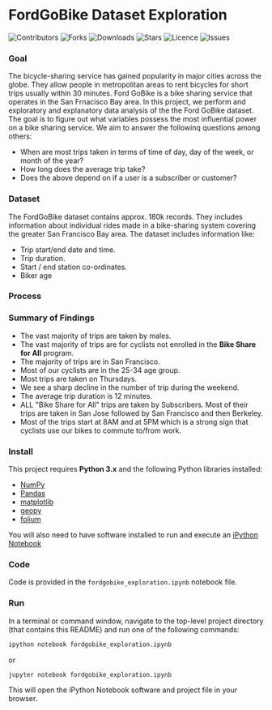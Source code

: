 # FordGoBike Dataset Exploration

![Contributors](https://img.shields.io/github/contributors/walidsi/ford-go-bike?style=plastic)
![Forks](https://img.shields.io/github/forks/walidsi/ford-go-bike)
![Downloads](https://img.shields.io/github/downloads/walidsi/ford-go-bike/total)
![Stars](https://img.shields.io/github/stars/walidsi/ford-go-bike)
![Licence](https://img.shields.io/github/license/walidsi/ford-go-bike)
![Issues](https://img.shields.io/github/issues/walidsi/ford-go-bike)

### Goal
The bicycle-sharing service has gained popularity in major cities across the globe. They allow people in metropolitan areas to rent bicycles for short trips usually within 30 minutes. Ford GoBike is a bike sharing service that operates in the San Frnacisco Bay area.
In this project, we perform and exploratory and explanatory data analysis of the the Ford GoBike dataset. The goal is to figure out what variables possess the most influential power on a bike sharing service. We aim to answer the followinq questions among others:
- When are most trips taken in terms of time of day, day of the week, or month of the year?
- How long does the average trip take?
- Does the above depend on if a user is a subscriber or customer?

### Dataset
The FordGoBike dataset contains approx. 180k records. They includes information about individual rides made in a bike-sharing system covering the greater San Francisco Bay area. The dataset includes information like:
- Trip start/end date and time.
- Trip duration.
- Start / end station co-ordinates.
- Biker age

### Process

### Summary of Findings
- The vast majority of trips are taken by males.
- The vast majority of trips are for cyclists not enrolled in the <b>Bike Share for All</b> program.
- The majority of trips are in San Francisco.
- Most of our cyclists are in the 25-34 age group.
- Most trips are taken on Thursdays.
- We see a sharp decline in the number of trip during the weekend.
- The average trip duration is 12 minutes.
- ALL "Bike Share for All" trips are taken by Subscribers. Most of their trips are taken in San Jose followed by San Francisco and then Berkeley.
- Most of the trips start at 8AM and at 5PM which is a strong sign that cyclists use  our bikes to commute to/from work.

### Install
This project requires **Python 3.x** and the following Python libraries installed:
- [NumPy](http://www.numpy.org/)
- [Pandas](http://pandas.pydata.org)
- [matplotlib](http://matplotlib.org/)
- [geopy](https://geopy.readthedocs.io/en/stable/)
- [folium](https://python-visualization.github.io/folium/)

You will also need to have software installed to run and execute an [iPython Notebook](http://ipython.org/notebook.html)

### Code
Code is provided in the `fordgobike_exploration.ipynb` notebook file.

### Run
In a terminal or command window, navigate to the top-level project directory (that contains this README) and run one of the following commands:

```bash
ipython notebook fordgobike_exploration.ipynb
```  
or
```bash
jupyter notebook fordgobike_exploration.ipynb
```

This will open the iPython Notebook software and project file in your browser.
